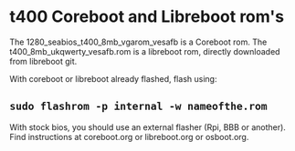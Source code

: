 # t400 Coreboot and Libreboot rom's

The 1280_seabios_t400_8mb_vgarom_vesafb is a Coreboot rom.
The t400_8mb_ukqwerty_vesafb.rom is a libreboot rom, directly downloaded from libreboot git.

With coreboot or libreboot already flashed, flash using:

`sudo flashrom -p internal -w nameofthe.rom`
-------------------------------------------
  
With stock bios, you should use an external flasher (Rpi, BBB or another). Find instructions at coreboot.org or libreboot.org or osboot.org.
